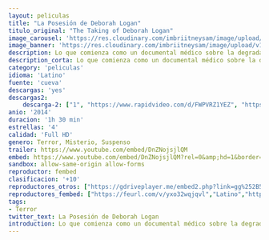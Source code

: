 ```yaml
---
layout: peliculas
title: "La Posesión de Deborah Logan"
titulo_original: "The Taking of Deborah Logan"
image_carousel: 'https://res.cloudinary.com/imbriitneysam/image/upload/v1543965569/posesion-poster-min.jpg'
image_banner: 'https://res.cloudinary.com/imbriitneysam/image/upload/v1543965569/posesion-banner-min.jpg'
description: Lo que comienza como un documental médico sobre la degradación de Deborah Logan durante la enfermedad de Alzheimer y las luchas de su hija como cuidadora degenera en un retrato del furor de la demencia en su forma más aterradora. Eventos espeluznantes comienzan a plagar la familia y allegados y una malevolencia indescriptible amenaza con acabar con la cordura de todos ellos.
description_corta: Lo que comienza como un documental médico sobre la degradación de Deborah Logan durante la enfermedad de Alzheimer y las luchas de su hija como cuidadora degenera en un retrato del furor de la demencia en su forma más aterradora. Eventos...
category: 'peliculas'
idioma: 'Latino'
fuente: 'cueva'
descargas: 'yes'
descargas2:
    descarga-2: ["1", "https://www.rapidvideo.com/d/FWPVRZ1YEZ", "https://www.google.com/s2/favicons?domain=www.rapidvideo.com","RapidVideo","https://res.cloudinary.com/imbriitneysam/image/upload/v1541473684/mexico.png", "Latino", "Full HD"]
anio: '2014'
duracion: '1h 30 min'
estrellas: '4'
calidad: 'Full HD'
genero: Terror, Misterio, Suspenso
trailer: https://www.youtube.com/embed/DnZNojsjlQM
embed: https://www.youtube.com/embed/DnZNojsjlQM?rel=0&amp;hd=1&border=0&wmode=opaque&enablejsapi=1&modestbranding=1&controls=1&showinfo=1
sandbox: allow-same-origin allow-forms
reproductor: fembed
clasificacion: '+10'
reproductores_otros: ["https://gdriveplayer.me/embed2.php?link=gg%252B54U%252BN6BSp1tlwyijxkA8IYJqjT9kWL%252Br8C0vGMdXRsPDFcU%252BXSU9z2VW9OV4cfdQOI5zDhpGK23PG3qjeG%252FXCoxnVDfDecjV8sg6Tk4kZS200Afc8s9U8QjBWkbtWRfYxtKGuRpMAGTTtfdAlG2U040AXH0AsG3QnP5guw46QzVNLC5%252FmmpStdfYSBh6OU%253D","Latino","https://www.zembed.to/public/dist/asteroid.html?id=cf126e22130445794b8b6d29932085c8&title=The%20Taking%20of%20Deborah%20Logan","Latino","https://movcloud.net/embed/ej-kcMyWFAO0","Latino","https://mstream.press/hmebxhg9di2p","Latino","https://api.cuevana3.io/stream/index.php?file=ek5lbm9xYWNrS0xYMTZLa2xNbkdvY3ZTb3BtZng4TGp6ZFpobGFMUGtPTFJ5SnFUWU5MSzZkUFhZR1JwbTVha25KR1VvcVBWMGVMWWtaYWhvSkhWNTVlV2EybHBscG5Tc0tTSGtYdW1qK0RVbHc9PQ","Latino"]
reproductores_fembed: ["https://feurl.com/v/yxo32wqjqvl","Latino","https://feurl.com/v/3q91-p-02oy","Latino"]
tags:
- Terror
twitter_text: La Posesión de Deborah Logan
introduction: Lo que comienza como un documental médico sobre la degradación de Deborah Logan durante la enfermedad de Alzheimer y las luchas de su hija como cuidadora degenera en un retrato del furor de la demencia en su forma más aterradora. Eventos...
---
```



 







